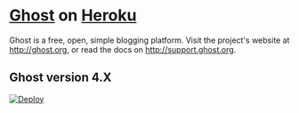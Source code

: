 # [Ghost](https://github.com/TryGhost/Ghost) on [Heroku](http://heroku.com)

Ghost is a free, open, simple blogging platform. Visit the project's website at <http://ghost.org>, or read the docs on <http://support.ghost.org>.

## Ghost version 4.X

[![Deploy](https://www.herokucdn.com/deploy/button.svg)](https://heroku.com/deploy)
